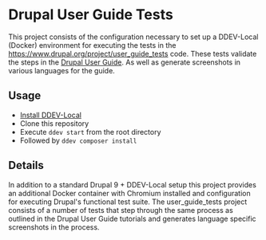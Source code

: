 # Drupal User Guide Tests

This project consists of the configuration necessary to set up a DDEV-Local (Docker) environment for executing the tests in the https://www.drupal.org/project/user_guide_tests code. These tests validate the steps in the [Drupal User Guide](https://www.drupal.org/project/user_guide). As well as generate screenshots in various languages for the guide.

## Usage

- [Install DDEV-Local](https://ddev.readthedocs.io/en/latest/)
- Clone this repository
- Execute `ddev start` from the root directory
- Followed by `ddev composer install`

## Details

In addition to a standard Drupal 9 + DDEV-Local setup this project provides an additional Docker container with Chromium installed and configuration for executing Drupal's functional test suite. The user_guide_tests project consists of a number of tests that step through the same process as outlined in the Drupal User Guide tutorials and generates language specific screenshots in the process.
